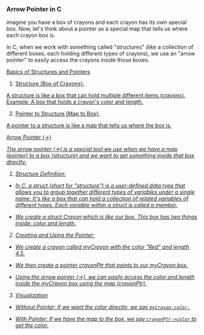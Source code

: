 ### Arrow Pointer in C

<p>imagine you have a box of crayons and each crayon has its own special box. Now, let's think about a pointer as a special map that tells us where each crayon box is.

<p> In C, when we work with something called "structures" (like a collection of different boxes, each holding different types of crayons), we use an "arrow pointer" to easily access the crayons inside those boxes.

<u>Basics of Structures and Pointers

1. Structure (Box of Crayons):

A structure is like a box that can hold multiple different items (crayons).
Example: A box that holds a crayon's color and length.

2. Pointer to Structure (Map to Box):

A pointer to a structure is like a map that tells us where the box is.

<u>Arrow Pointer (->)

<i> The arrow pointer (->) is a special tool we use when we have a map (pointer) to a box (structure) and we want to get something inside that box directly.

<p>


1. Structure Definition:

- In C, a struct (short for "structure") is a user-defined data type that allows you to group together different types of variables under a single name. It's like a box that can hold a collection of related variables of different types. Each variable within a struct is called a member.

- We create a struct Crayon which is like our box. This box has two things inside: color and length.

2. Creating and Using the Pointer:

- We create a crayon called myCrayon with the color "Red" and length 4.5.

- We then create a pointer crayonPtr that points to our myCrayon box.

- Using the arrow pointer (->), we can easily access the color and length inside the myCrayon box using the map (crayonPtr).

3. Visualization

- Without Pointer:
If we want the color directly, we say ```myCrayon.color.```

- With Pointer:
If we have the map to the box, we say ```crayonPtr->color``` to get the color.
